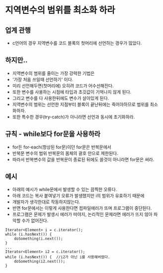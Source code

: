 # 지역변수의 범위를 최소화 하라

## 업계 관행
* c언어의 경우 지역변수를 코드 블록의 첫머리에 선언하는 경우가 많았다.

## 하지만..
* 지역변수의 범위를 줄이는 가장 강력한 기법은
* '가장 처음 쓰일때 선언하기' 이다.
* 미리 선언해두면(첫머리에) 오히려 코드가 어수선해진다.
* 또한 변수를 사용하는 시점에 타입과 초깃값이 기억나지 않게 된다.
* 그리고 변수를 다 사용한뒤에도 변수가 살아있게 된다.
* 지역변수의 범위는 선언한 지점부터 블록이 끝난뒤에는 죽어야하므로 범위를 최소화하자.
* 또한 특수한 경우(try-catch)가 아니라면 선언과 동시에 초기화하라.

## 규칙 - while보다 for문을 사용하라
* for든 for-each(향상된 for문)이던 for문은 반복문에서
* 반복문 변수의 범위 반복문의 몸체의 괄호 안으로 제한된다.
* 따라서 반복변수의 값을 반복문이 종료된 뒤에도 쓸것이 아니라면 for문은 써라.

## 예시
* 아래의 예시가 while문에서 발생할 수 있는 끔찍한 오류다.
* 아래 코드는 복사 붙여넣기 오류가 발생했지만 i의 범위가 유효하기 때문에 
* 개발자가 생각한대로 작동하지않는다.
* 반면 for문에서는 이렇게 사용한다면 컴파일에러가 뜨며 프로그램이 중단된다.
* 프로그램은 문제가 발생시 에러가 떠야지, 논리적인 문제라면 에러가 뜨지 않아 파악할 수가 없어진다.
```
Iterator<Element> i = c.iterator();
while (i.hasNext()) {
    doSomething(i.next());
}
...
Iterator<Element> i2 = c.iterator();
while (i.hasNext()) {  //i2가 아닌 i를 사용해버렸다.
    doSomething(i2.next());
}
```

